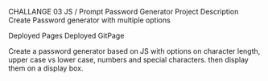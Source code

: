 CHALLANGE 03 JS / Prompt Password Generator
Project Description
Create Password generator with multiple options

Deployed Pages
Deployed GitPage


Create a password generator based on JS with options on character length, upper case vs lower case, numbers and special characters. then display them on a display box.
